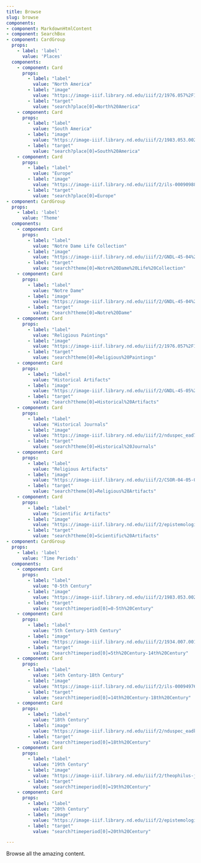 ```yaml
---
title: Browse
slug: browse
components:
- component: MarkdownHtmlContent
- component: SearchBox
- component: CardGroup
  props:
    - label: 'label'
      value: 'Places'
  components:
    - component: Card
      props:
        - label: "label"
          value: "North America"
        - label: "image"
          value: "https://image-iiif.library.nd.edu/iiif/2/1976.057%2F1976_057-v0001/full/500,/0/default.jpg"
        - label: "target"
          value: "search?place[0]=North%20America"
    - component: Card
      props:
        - label: "label"
          value: "South America"
        - label: "image"
          value: "https://image-iiif.library.nd.edu/iiif/2/1983.053.002%2F1983_053_002-v0001/full/500,/0/default.jpg"
        - label: "target"
          value: "search?place[0]=South%20America"
    - component: Card
      props:
        - label: "label"
          value: "Europe"
        - label: "image"
          value: "https://image-iiif.library.nd.edu/iiif/2/ils-000909884%2FBOO_000909884-1-inf-02a/full/500,/0/default.jpg"
        - label: "target"
          value: "search?place[0]=Europe"
- component: CardGroup
  props:
    - label: 'label'
      value: 'Theme'
  components:
    - component: Card
      props:
        - label: "label"
          value: "Notre Dame Life Collection"
        - label: "image"
          value: "https://image-iiif.library.nd.edu/iiif/2/GNDL-45-04%2FGNDL-45-04/full/500,/0/default.jpg"
        - label: "target"
          value: "search?theme[0]=Notre%20Dame%20Life%20Collection"
    - component: Card
      props:
        - label: "label"
          value: "Notre Dame"
        - label: "image"
          value: "https://image-iiif.library.nd.edu/iiif/2/GNDL-45-04%2FGNDL-45-04/full/500,/0/default.jpg"
        - label: "target"
          value: "search?theme[0]=Notre%20Dame"
    - component: Card
      props:
        - label: "label"
          value: "Religious Paintings"
        - label: "image"
          value: "https://image-iiif.library.nd.edu/iiif/2/1976.057%2F1976_057-v0001/full/500,/0/default.jpg"
        - label: "target"
          value: "search?theme[0]=Religious%20Paintings"
    - component: Card
      props:
        - label: "label"
          value: "Historical Artifacts"
        - label: "image"
          value: "https://image-iiif.library.nd.edu/iiif/2/GNDL-45-05%2FGNDL-45-05/full/500,/0/default.jpg"
        - label: "target"
          value: "search?theme[0]=Historical%20Artifacts"
    - component: Card
      props:
        - label: "label"
          value: "Historical Journals"
        - label: "image"
          value: "https://image-iiif.library.nd.edu/iiif/2/nduspec_ead7s75db80w4r%2FMSN-COL_9405-1-B-001v_002r/full/500,/0/default.jpg"
        - label: "target"
          value: "search?theme[0]=Historical%20Journals"
    - component: Card
      props:
        - label: "label"
          value: "Religious Artifacts"
        - label: "image"
          value: "https://image-iiif.library.nd.edu/iiif/2/CSOR-04-05-01%2FCSOR-04-05-01/full/500,/0/default.jpg"
        - label: "target"
          value: "search?theme[0]=Religious%20Artifacts"
    - component: Card
      props:
        - label: "label"
          value: "Scientific Artifacts"
        - label: "image"
          value: "https://image-iiif.library.nd.edu/iiif/2/epistemological-letters-issue-2%2FMay19742ndIssue_Page_01/full/500,/0/default.jpg"
        - label: "target"
          value: "search?theme[0]=Scientific%20Artifacts"          
- component: CardGroup
  props:
    - label: 'label'
      value: 'Time Periods'
  components:
    - component: Card
      props:
        - label: "label"
          value: "0-5th Century"
        - label: "image"
          value: "https://image-iiif.library.nd.edu/iiif/2/1983.053.002%2F1983_053_002-v0001/full/500,/0/default.jpg"
        - label: "target"
          value: "search?timeperiod[0]=0-5th%20Century"
    - component: Card
      props:
        - label: "label"
          value: "5th Century-14th Century"
        - label: "image"
          value: "https://image-iiif.library.nd.edu/iiif/2/1934.007.001%2F1934_007_001-v0001/full/500,/0/default.jpg"
        - label: "target"
          value: "search?timeperiod[0]=5th%20Century-14th%20Century"
    - component: Card
      props:
        - label: "label"
          value: "14th Century-18th Century"
        - label: "image"
          value: "https://image-iiif.library.nd.edu/iiif/2/ils-000949761%2FBOO_000949761_c2-000ba/full/500,/0/default.jpg"
        - label: "target"
          value: "search?timeperiod[0]=14th%20Century-18th%20Century"
    - component: Card
      props:
        - label: "label"
          value: "18th Century"
        - label: "image"
          value: "https://image-iiif.library.nd.edu/iiif/2/nduspec_eadks65h991878%2FMSN-EA_5031-01.a/full/500,/0/default.jpg"
        - label: "target"
          value: "search?timeperiod[0]=18th%20Century"
    - component: Card
      props:
        - label: "label"
          value: "19th Century"
        - label: "image"
          value: "https://image-iiif.library.nd.edu/iiif/2/theophilus-journal-v1%2FMSN-EA_8011-01-B-000a/full/500,/0/default.jpg"
        - label: "target"
          value: "search?timeperiod[0]=19th%20Century"
    - component: Card
      props:
        - label: "label"
          value: "20th Century"
        - label: "image"
          value: "https://image-iiif.library.nd.edu/iiif/2/epistemological-letters-issue-2%2FMay19742ndIssue_Page_01/full/500,/0/default.jpg"
        - label: "target"
          value: "search?timeperiod[0]=20th%20Century"

---
```


Browse all the amazing content.
